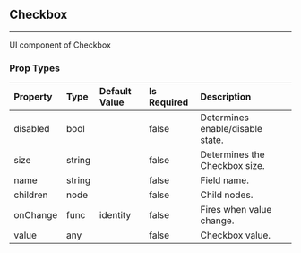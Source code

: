 ## Checkbox 
---
UI component of Checkbox

### Prop Types
Property | Type | Default Value | Is Required | Description
:--- | :--- | :--- | :--- | :---
disabled|bool|&ensp;|false|Determines enable/disable state.
size|string|&ensp;|false|Determines the Checkbox size.
name|string|&ensp;|false|Field name.
children|node|&ensp;|false|Child nodes.
onChange|func|identity|false|Fires when value change.
value|any|&ensp;|false|Checkbox value.